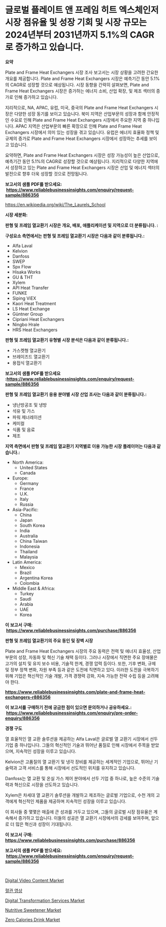 <p><h1>글로벌 플레이트 앤 프레임 히트 엑스체인저 시장 점유율 및 성장 기회 및 시장 규모는 2024년부터 2031년까지 5.1%의 CAGR로 증가하고 있습니다.</h1></p><p><strong>요약</strong></p>
<p><p>Plate and Frame Heat Exchangers 시장 조사 보고서는 시장 상황을 고려한 간요한 개요를 제공합니다. Plate and Frame Heat Exchangers 시장은 예측기간 동안 5.1%의 CAGR로 성장할 것으로 예상됩니다. 시장 동향을 간략히 살펴보면, Plate and Frame Heat Exchangers 시장은 증가하는 에너지 소비, 산업 확장, 및 제조 섹터의 증가로 인해 증가하고 있습니다.</p><p>지리적으로, NA, APAC, 유럽, 미국, 중국의 Plate and Frame Heat Exchangers 시장은 다양한 성장 동기를 보이고 있습니다. 북미 지역은 산업부문의 성장과 함께 안정적인 수요로 인해 Plate and Frame Heat Exchangers 시장에서 주요한 지역 중 하나입니다. APAC 지역은 산업부문의 빠른 확장으로 인해 Plate and Frame Heat Exchangers 시장에서 의미 있는 성장을 겪고 있습니다. 유럽은 에너지 효율화 정책 및 규제의 증가로 Plate and Frame Heat Exchangers 시장에서 성장하는 추세를 보이고 있습니다.</p><p>요약하면, Plate and Frame Heat Exchangers 시장은 성장 가능성이 높은 산업으로, 예측기간 동안 5.1%의 CAGR로 성장할 것으로 예상됩니다. 지리적으로 다양한 지역에서 성장하고 있는 Plate and Frame Heat Exchangers 시장은 산업 및 에너지 섹터의 발전으로 향후 더욱 성장할 것으로 전망됩니다.</p></p>
<p><strong>보고서의 샘플 PDF를 받으세요: &nbsp;<a href="https://www.reliablebusinessinsights.com/enquiry/request-sample/886356">https://www.reliablebusinessinsights.com/enquiry/request-sample/886356</a></strong></p>
<p><a href="https://en.wikipedia.org/wiki/The_Laurels_School">https://en.wikipedia.org/wiki/The_Laurels_School</a></p>
<p><strong>시장 세분화:</strong></p>
<p><strong> 판형 및 프레임 열교환기 시장은 개요, 배포, 애플리케이션 및 지역으로 더 분류됩니다. :</strong></p>
<p><strong>구성요소 측면에서는 판형 및 프레임 열교환기 시장은 다음과 같이 분류됩니다.:</strong></p>
<p><ul><li>Alfa Laval</li><li>Kelvion</li><li>Danfoss</li><li>SWEP</li><li>Spx Flow</li><li>Hisaka Works</li><li>GU & THT</li><li>Xylem</li><li>API Heat Transfer</li><li>FUNKE</li><li>Siping ViEX</li><li>Kaori Heat Treatment</li><li>LS Heat Exchange</li><li>Güntner Group</li><li>Cipriani Heat Exchangers</li><li>Ningbo Hrale</li><li>HRS Heat Exchangers</li></ul></p>
<p><strong> 판형 및 프레임 열교환기 유형별 시장 분석은 다음과 같이 분류됩니다.:</strong></p>
<p><ul><li>가스켓형 열교환기</li><li>브레이즈드 열교환기</li><li>용접식 열교환기</li></ul></p>
<p><strong>보고서의 샘플 PDF를 받으세요 :<a href="https://www.reliablebusinessinsights.com/enquiry/request-sample/886356">https://www.reliablebusinessinsights.com/enquiry/request-sample/886356</a></strong></p>
<p><strong> 판형 및 프레임 열교환기 응용 분야별 시장 산업 조사는 다음과 같이 분류됩니다.:</strong></p>
<p><ul><li>냉난방공조 및 냉방</li><li>석유 및 가스</li><li>파워 제너레이션</li><li>케미컬</li><li>식품 및 음료</li><li>제조</li></ul></p>
<p><strong>지역 측면에서 판형 및 프레임 열교환기 지역별로 이용 가능한 시장 플레이어는 다음과 같습니다.:</strong></p>
<p><ul>
    <li>
        North America:
        <ul>
            <li>United States</li>
            <li>Canada</li>
        </ul>
    </li>
    <li>
        Europe:
        <ul>
            <li>Germany</li>
            <li>France</li>
            <li>U.K.</li>
            <li>Italy</li>
            <li>Russia</li>
        </ul>
    </li>
    <li>
        Asia-Pacific:
        <ul>
            <li>China</li>
            <li>Japan</li>
            <li>South Korea</li>
            <li>India</li>
            <li>Australia</li>
            <li>China Taiwan</li>
            <li>Indonesia</li>
            <li>Thailand</li>
            <li>Malaysia</li>
        </ul>
    </li>
    <li>
        Latin America:
        <ul>
            <li>Mexico</li>
            <li>Brazil</li>
            <li>Argentina Korea</li>
            <li>Colombia</li>
        </ul>
    </li>
    <li>
        Middle East & Africa:
        <ul>
            <li>Turkey</li>
            <li>Saudi</li>
            <li>Arabia</li>
            <li>UAE</li>
            <li>Korea</li>
        </ul>
    </li>
    </ul></p>
<p><strong>이 보고서 구매: &nbsp;<a href="https://www.reliablebusinessinsights.com/purchase/886356">https://www.reliablebusinessinsights.com/purchase/886356</a></strong></p>
<p><strong>판형 및 프레임 열교환기의 주요 동인 및 장벽 시장</strong></p>
<p><p>Plate and Frame Heat Exchangers 시장의 주요 동력은 전력 및 에너지 효율성, 산업 부문의 성장, 자동화 및 혁신 기술 채택 등이다. 그러나 시장에서 직면한 주요 장애물은 고가의 설치 및 유지 보수 비용, 기술적 한계, 경쟁 압력 등이다. 또한, 기후 변화, 규제 및 정부 정책 변화, 자원 부족 등과 같은 도전에 직면하고 있다. 이러한 도전을 극복하기 위해 기업은 혁신적인 기술 개발, 가격 경쟁력 강화, 지속 가능한 전략 수립 등을 고려해야 한다.</p></p>
<p><strong><a href="https://www.reliablebusinessinsights.com/plate-and-frame-heat-exchangers-r886356">https://www.reliablebusinessinsights.com/plate-and-frame-heat-exchangers-r886356</a></strong></p>
<p><strong>이 보고서를 구매하기 전에 궁금한 점이 있으면 문의하거나 공유하세요.: &nbsp;<a href="https://www.reliablebusinessinsights.com/enquiry/pre-order-enquiry/886356">https://www.reliablebusinessinsights.com/enquiry/pre-order-enquiry/886356</a></strong></p>
<p><strong>경쟁 구도</strong></p>
<p><p>열 효율적인 열 교환 솔루션을 제공하는 Alfa Laval은 글로벌 열 교환기 시장에서 선두 기업 중 하나입니다. 그들의 혁신적인 기술과 뛰어난 품질로 인해 시장에서 주목을 받았으며, 지속적인 성장을 이루고 있습니다. </p><p>Kelvion은 고품질의 열 교환기 및 냉각 장비를 제공하는 세계적인 기업으로, 뛰어난 기술력과 고객 서비스를 통해 시장에서 선도적인 위치를 유지하고 있습니다.</p><p>Danfoss는 열 교환 및 온실 가스 제어 분야에서 선두 기업 중 하나로, 높은 수준의 기술력과 혁신으로 시장을 선도하고 있습니다.</p><p>Xylem은 차세대 열 교환기 솔루션을 개발하고 제조하는 글로벌 기업으로, 수천 개의 고객에게 혁신적인 제품을 제공하며 지속적인 성장을 이루고 있습니다.</p><p>이 회사들 중 몇몇은 매출에 큰 성과를 거두고 있으며, 그들의 글로벌 시장 점유율은 계속해서 증가하고 있습니다. 이들의 성공은 열 교환기 시장에서의 강세를 보여주며, 앞으로 더 많은 혁신과 성장이 기대됩니다.</p></p>
<p><strong>이 보고서 구매: &nbsp; <a href="https://www.reliablebusinessinsights.com/purchase/886356">https://www.reliablebusinessinsights.com/purchase/886356</a></strong></p>
<p><strong>보고서의 샘플 PDF를 받으세요: &nbsp;<a href="https://www.reliablebusinessinsights.com/enquiry/request-sample/886356">https://www.reliablebusinessinsights.com/enquiry/request-sample/886356</a></strong><strong></strong></p>
<p>&nbsp;</p>
<p><p><a href="https://issuu.com/reportprime-2/docs/digital-video-content-market-size-2030.pptx">Digital Video Content Market</a></p><p><a href="https://medium.com/@eltaroberts01/%ED%98%88%EA%B4%80-%EC%98%81%EC%83%81-%EC%82%B0%EC%97%85-2024%EB%85%84%EB%B6%80%ED%84%B0-2031%EB%85%84%EA%B9%8C%EC%A7%80%EC%9D%98-%EA%B8%B0%EA%B0%84%EC%97%90-%EB%8C%80%ED%95%9C-%EC%82%B0%EC%97%85-%ED%8A%B8%EB%A0%8C%EB%93%9C%EC%99%80-%EC%98%88%EC%B8%A1-77e3a7062a8f">혈관 영상</a></p><p><a href="https://issuu.com/reportprime-2/docs/digital-transformation-services-market-size-2030.p">Digital Transformation Services Market</a></p><p><a href="https://github.com/gdfhhhj/Market-Research-Report-List-5/blob/main/nutritive-sweetener-market.md">Nutritive Sweetener Market</a></p><p><a href="https://github.com/julyju69/Market-Research-Report-List-4/blob/main/zero-calories-drink-market.md">Zero Calories Drink Market</a></p></p>